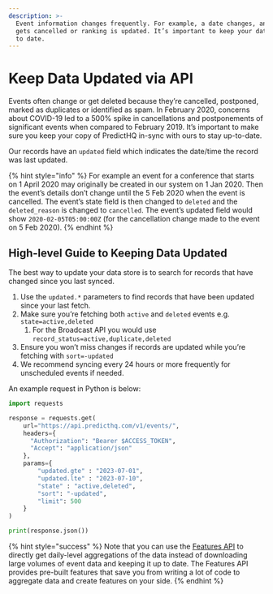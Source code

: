 ```yaml
---
description: >-
  Event information changes frequently. For example, a date changes, an event
  gets cancelled or ranking is updated. It’s important to keep your data set up
  to date.
---
```


# Keep Data Updated via API

Events often change or get deleted because they’re cancelled, postponed, marked as duplicates or identified as spam. In February 2020, concerns about COVID-19 led to a 500% spike in cancellations and postponements of significant events when compared to February 2019. It’s important to make sure you keep your copy of PredictHQ in-sync with ours to stay up-to-date.

Our records have an `updated` field which indicates the date/time the record was last updated.

{% hint style="info" %}
For example an event for a conference that starts on 1 April 2020 may originally be created in our system on 1 Jan 2020. Then the event’s details don’t change until the 5 Feb 2020 when the event is cancelled. The event’s state field is then changed to `deleted` and the `deleted_reason` is changed to `cancelled`. The event’s updated field would show `2020-02-05T05:00:00Z` (for the cancellation change made to the event on 5 Feb 2020).
{% endhint %}

## High-level Guide to Keeping Data Updated

The best way to update your data store is to search for records that have changed since you last synced.

1. Use the `updated.*` parameters to find records that have been updated since your last fetch.
2. Make sure you’re fetching both `active` and `deleted` events e.g. `state=active,deleted`
   1. For the Broadcast API you would use `record_status=active,duplicate,deleted`
3. Ensure you won’t miss changes if records are updated while you’re fetching with `sort=-updated`
4. We recommend syncing every 24 hours or more frequently for unscheduled events if needed.

An example request in Python is below:

```python
import requests

response = requests.get(
    url="https://api.predicthq.com/v1/events/",
    headers={
      "Authorization": "Bearer $ACCESS_TOKEN",
      "Accept": "application/json"
    },
    params={
        "updated.gte" : "2023-07-01",
        "updated.lte" : "2023-07-10",
        "state" : "active,deleted",
        "sort": "-updated",
        "limit": 500
    }
)

print(response.json())
```

{% hint style="success" %}
Note that you can use the [Features API](../../api/features/get-features.md) to directly get daily-level aggregations of the data instead of downloading large volumes of event data and keeping it up to date. The Features API provides pre-built features that save you from writing a lot of code to aggregate data and create features on your side.
{% endhint %}
